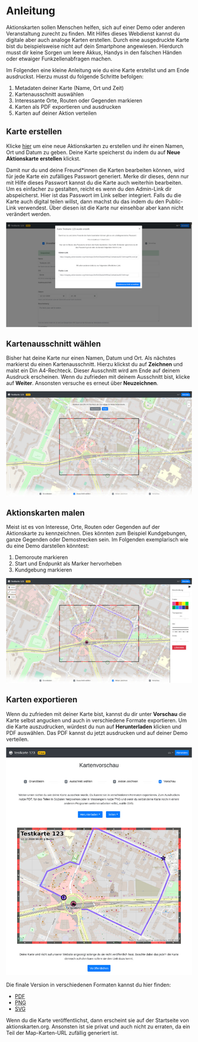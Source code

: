 Anleitung
=========

Aktionskarten sollen Menschen helfen, sich auf einer Demo oder anderen
Veranstaltung zurecht zu finden. Mit Hilfes dieses Webdienst kannst du digitale
aber auch analoge Karten erstellen. Durch eine ausgedruckte Karte bist du
beispielsweise nicht auf dein Smartphone angewiesen. Hierdurch musst dir keine
Sorgen um leere Akkus, Handys in den falschen Händen oder etwaiger
Funkzellenabfragen machen.

Im Folgenden eine kleine Anleitung wie du eine Karte erstellst und am Ende
ausdruckst. Hierzu musst du folgende Schritte befolgen:

1. Metadaten deiner Karte (Name, Ort und Zeit)
2. Kartenausschnitt auswählen
3. Interessante Orte, Routen oder Gegenden markieren
4. Karten als PDF exportieren und ausdrucken
5. Karten auf deiner Aktion verteilen


Karte erstellen
---------------

Klicke [hier](https://staging.aktionskarten.org/#/de/maps/new) um eine neue
Aktionskarten zu erstellen und ihr einen Namen, Ort und Datum zu geben. Deine
Karte speicherst du indem du auf **Neue Aktionskarte erstellen** klickst.

Damit nur du und deine Freund\*innen die Karten bearbeiten können, wird für jede
Karte ein zufälliges Passwort generiert. Merke dir dieses, denn nur mit Hilfe
dieses Passwort kannst du die Karte auch weiterhin bearbeiten. Um es einfacher
zu gestalten, reicht es wenn du den Admin-Link dir abspeicherst. Hier ist das
Passwort im Link selber integriert. Falls du die Karte auch digital teilen
willst, dann machst du das indem du den Public-Link verwendest. Über diesen
ist die Karte nur einsehbar aber kann nicht verändert werden.

[![Karte erstellen](imgs/howto_map_created.jpg)](imgs/howto_map_created.png)


Kartenausschnitt wählen
----------------------

Bisher hat deine Karte nur einen Namen, Datum und Ort. Als nächstes markierst
du einen Kartenausschnitt. Hierzu klickst du auf **Zeichnen** und malst ein Din
A4-Rechteck. Dieser Ausschnitt wird am Ende auf deinem Ausdruck erscheinen.
Wenn du zufrieden mit deinem Ausschnitt bist, klicke auf **Weiter**. Ansonsten
versuche es erneut über **Neuzeichnen**.

[![Ausschnit auswählen](imgs/howto_bbox_selected.jpg)](imgs/howto_bbox_selected.png)


Aktionskarten malen
-------------------

Meist ist es von Interesse, Orte, Routen oder Gegenden auf der Aktionskarte zu
kennzeichnen. Dies könnten zum Beispiel Kundgebungen, ganze Gegenden oder
Demostrecken sein. Im Folgenden exemplarisch wie du eine Demo darstellen
könntest:

1. Demoroute markieren
2. Start und Endpunkt als Marker hervorheben
3. Kundgebung markieren

[![Karte bearbeiten](imgs/howto_map_editing.jpg)](imgs/howto_map_editing.png)


Karten exportieren
------------------

Wenn du zufrieden mit deiner Karte bist, kannst du dir unter **Vorschau** die
Karte selbst angucken und auch in verschiedene Formate exportieren. Um die
Karte auszudrucken, würdest du nun auf **Herunterladen** klicken und PDF
auswählen. Das PDF kannst du jetzt ausdrucken und auf deiner Demo verteilen.

[![Kartenvorschau](imgs/howto_map_preview.jpg)](imgs/howto_map_preview.png)

Die finale Version in verschiedenen Formaten kannst du hier finden:

* [PDF](imgs/final.pdf)
* [PNG](imgs/final.png)
* [SVG](imgs/final.svg)

Wenn du die Karte veröffentlichst, dann erscheint sie auf der Startseite von
aktionskarten.org. Ansonsten ist sie privat und auch nicht zu erraten, da ein
Teil der Map-Karten-URL zufällig generiert ist.
